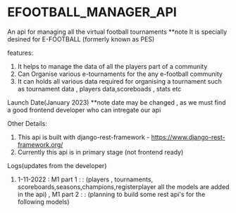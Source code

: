 # EFOOTBALL_MANAGER_API
An api for managing all the virtual football tournaments 
**note It is specially desined for E-FOOTBALL (formerly known as PES)

features: 
  1. It helps to manage the data of all the players part of a community
  2. Can Organise various e-tournaments for the any e-football community
  3. It can holds all various data required for organising a tournament such as tournament data , players data,scoreboads , stats etc
  

Launch Date(January 2023)
**note date may be changed , as we must find a good frontend developer who can intregate our api

Other Details:
 1. This api is built with django-rest-framework - https://www.django-rest-framework.org/
 2. Currently this api is in primary stage (not frontend ready)


Logs(updates from the developer)
1. 1-11-2022 : M1 part 1 : : (players , tournaments, scoreboards,seasons,champions,registerplayer all the models are added in the api) ,
               M1 part 2 : : (planning to build some rest api's for the following models)
 




